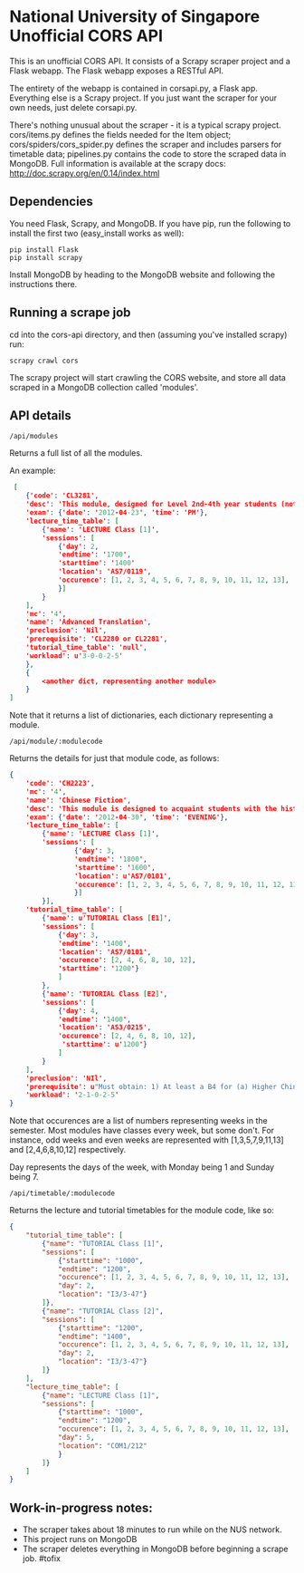 National University of Singapore Unofficial CORS API
====================================================

This is an unofficial CORS API. It consists of a Scrapy scraper project and a Flask webapp. The Flask webapp exposes a RESTful API.

The entirety of the webapp is contained in corsapi.py, a Flask app. Everything else is a Scrapy project. If you just want the scraper for your own needs, just delete corsapi.py.

There's nothing unusual about the scraper - it is a typical scrapy project. cors/items.py defines the fields needed for the Item object; cors/spiders/cors_spider.py defines the scraper and includes parsers for timetable data; pipelines.py contains the code to store the scraped data in MongoDB. Full information is available at the scrapy docs: http://doc.scrapy.org/en/0.14/index.html

Dependencies
------------
You need Flask, Scrapy, and MongoDB. If you have pip, run the following to install the first two (easy_install works as well):

    pip install Flask
    pip install scrapy

Install MongoDB by heading to the MongoDB website and following the instructions there.

Running a scrape job
--------------------
cd into the cors-api directory, and then (assuming you've installed scrapy) run:

    scrapy crawl cors

The scrapy project will start crawling the CORS website, and store all data scraped in a MongoDB collection called 'modules'.

API details
-----------
    /api/modules

Returns a full list of all the modules.

An example:

```json
 [
    {'code': 'CL3281',
	'desc': 'This module, designed for Level 2nd-4th year students (not necessarily majoring in Chinese Studies), deals with some problems not specified for attention under CL2280 or CL2281, requiring students to translate some literary works into Chinese and English respectively. Topics will include the relationship between contemporary translation theory and practice, the use of more specific semantic and cultural understanding of the text, as well as more complex formation of textual structures in the process of translation. Special attention will be paid to online resources for translators.',
	'exam': {'date': '2012-04-23', 'time': 'PM'},
	'lecture_time_table': [
		{'name': 'LECTURE Class [1]',
	    'sessions': [
	    	{'day': 2,
	        'endtime': '1700',
	        'starttime': '1400'
	        'location': 'AS7/0119',
	        'occurence': [1, 2, 3, 4, 5, 6, 7, 8, 9, 10, 11, 12, 13],
	        }]
	    }
	],
	'mc': '4',
	'name': 'Advanced Translation',
	'preclusion': 'Nil',
	'prerequisite': 'CL2280 or CL2281',
	'tutorial_time_table': 'null',
	'workload': u'3-0-0-2-5'
	},
	{
		<another dict, representing another module>
	}
]
```

Note that it returns a list of dictionaries, each dictionary representing a module.

    /api/module/:modulecode

Returns the details for just that module code, as follows:

```json
{
	'code': 'CH2223',
	'mc': '4',
	'name': 'Chinese Fiction',
	'desc': 'This module is designed to acquaint students with the historical evolution and characteristics of ancient Chinese fiction. It covers different genres of the fictional narrative tradition, zhiguai, zhiren, Tang chuanqi short tale, huaben colloquial short story and full-length xiaoshuo. The course is open to students across the University with an interest in Chinese literary tradition and particularly in Chinese fiction.',
	'exam': {'date': '2012-04-30', 'time': 'EVENING'},
	'lecture_time_table': [
		{'name': 'LECTURE Class [1]',
	    'sessions': [
	    		{'day': 3,
	            'endtime': '1800',
	            'starttime': '1600',
	            'location': u'AS7/0101',
	            'occurence': [1, 2, 3, 4, 5, 6, 7, 8, 9, 10, 11, 12, 13],
	            }]
	    }],
	'tutorial_time_table': [
		{'name': u'TUTORIAL Class [E1]',
	    'sessions': [
	    	{'day': 3,
	        'endtime': '1400',
	        'location': 'AS7/0101',
	        'occurence': [2, 4, 6, 8, 10, 12],
	        'starttime': '1200'}
	        ]
	    },
	    {'name': 'TUTORIAL Class [E2]',
	    'sessions': [
	    	{'day': 4,
	        'endtime': '1400',
	        'location': 'AS3/0215',
	        'occurence': [2, 4, 6, 8, 10, 12],
	         'starttime': u'1200'}
	    	]
	    }
	],
	'preclusion': 'NIl',
	'prerequisite': u"Must obtain: 1) At least a B4 for (a) Higher Chinese at GCE 'O' Level, or (b) Chinese Language at GCE 'AO' Level (at GCE 'A' Level examination); OR 2) At least a pass for (a) Chinese at GCE 'A' Level, or (b) Higher Chinese at GCE 'A' Level; OR 3) At least C grade for Chinese Language (H1CL) at GCE 'A' Level; OR 4) At least a pass for (a) Chinese Language and Literature (H2CLL) at GCE 'A' Level, or (b) Chinese Language and Literature (H3CLL) at GCE 'A' Level. 5) Equivalent qualifications may be accepted.",
	'workload': '2-1-0-2-5'
}
```
Note that occurences are a list of numbers representing weeks in the semester. Most modules have classes every week, but some don't. For instance, odd weeks and even weeks are represented with [1,3,5,7,9,11,13] and [2,4,6,8,10,12] respectively.

Day represents the days of the week, with Monday being 1 and Sunday being 7.

    /api/timetable/:modulecode

Returns the lecture and tutorial timetables for the module code, like so:

```json
{
	"tutorial_time_table": [
		{"name": "TUTORIAL Class [1]",
		"sessions": [
			{"starttime": "1000",
			"endtime": "1200",
			"occurence": [1, 2, 3, 4, 5, 6, 7, 8, 9, 10, 11, 12, 13],
			"day": 2,
			"location": "I3/3-47"}
		]},
		{"name": "TUTORIAL Class [2]",
		"sessions": [
			{"starttime": "1200",
			"endtime": "1400",
			"occurence": [1, 2, 3, 4, 5, 6, 7, 8, 9, 10, 11, 12, 13],
			"day": 2,
			"location": "I3/3-47"}
		]}
	],
	"lecture_time_table": [
		{"name": "LECTURE Class [1]",
		"sessions": [
			{"starttime": "1000",
			"endtime": "1200",
			"occurence": [1, 2, 3, 4, 5, 6, 7, 8, 9, 10, 11, 12, 13],
			"day": 5,
			"location": "COM1/212"
			}
		]}
	]
}
```



Work-in-progress notes:
-----------------------
* The scraper takes about 18 minutes to run while on the NUS network.
* This project runs on MongoDB
* The scraper deletes everything in MongoDB before beginning a scrape job. #tofix